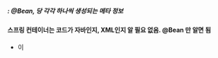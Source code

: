 ##### : @Bean, <bean>당 각각 하나씩 생성되는 메타 정보 


#### 스프링 컨테이너는 코드가 자바인지, XML인지 알 필요 없음. @Bean 만 알면 됨 

+ 이 

